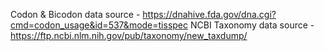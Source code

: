 Codon & Bicodon data source - https://dnahive.fda.gov/dna.cgi?cmd=codon_usage&id=537&mode=tisspec
NCBI Taxonomy data source - https://ftp.ncbi.nlm.nih.gov/pub/taxonomy/new_taxdump/
